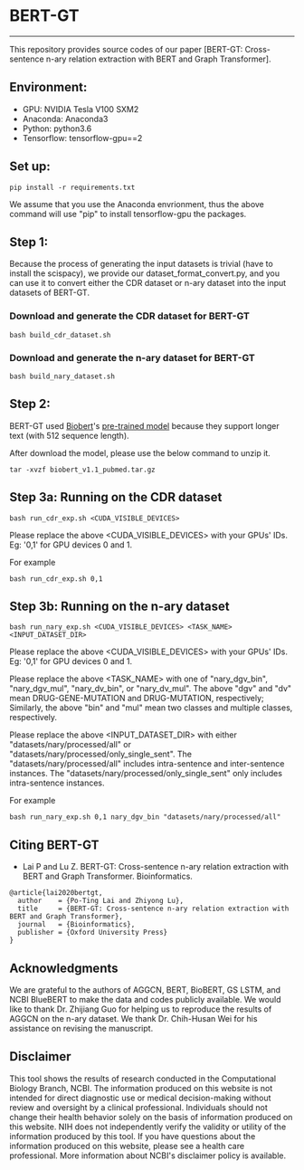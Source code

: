 # BERT-GT

-----

This repository provides source codes of our paper [BERT-GT: Cross-sentence n-ary relation extraction with BERT and Graph Transformer].

## Environment:

* GPU: NVIDIA Tesla V100 SXM2
* Anaconda: Anaconda3
* Python: python3.6
* Tensorflow: tensorflow-gpu==2

## Set up:

```
pip install -r requirements.txt
```

We assume that you use the Anaconda envrionment, thus the above command will use "pip" to install tensorflow-gpu the packages.

## Step 1:

Because the process of generating the input datasets is trivial (have to install the scispacy), we provide our dataset_format_convert.py, and you can use it to convert either the CDR dataset or n-ary dataset into the input datasets of BERT-GT.

### Download and generate the CDR dataset for BERT-GT
```
bash build_cdr_dataset.sh
```

### Download and generate the n-ary dataset for BERT-GT
```
bash build_nary_dataset.sh
```

## Step 2:

BERT-GT used [Biobert](https://github.com/dmis-lab/biobert)'s [pre-trained model](https://drive.google.com/file/d/1R84voFKHfWV9xjzeLzWBbmY1uOMYpnyD/view?usp=sharing) because they support longer text (with 512 sequence length).

After download the model, please use the below command to unzip it.

```
tar -xvzf biobert_v1.1_pubmed.tar.gz
```

## Step 3a: Running on the CDR dataset

```
bash run_cdr_exp.sh <CUDA_VISIBLE_DEVICES>
```

Please replace the above <CUDA_VISIBLE_DEVICES> with your GPUs' IDs. Eg: '0,1' for GPU devices 0 and 1.

For example

```
bash run_cdr_exp.sh 0,1
```

## Step 3b: Running on the n-ary dataset

```
bash run_nary_exp.sh <CUDA_VISIBLE_DEVICES> <TASK_NAME> <INPUT_DATASET_DIR>
```

Please replace the above <CUDA_VISIBLE_DEVICES> with your GPUs' IDs. Eg: '0,1' for GPU devices 0 and 1.

Please replace the above <TASK_NAME> with one of "nary_dgv_bin", "nary_dgv_mul", "nary_dv_bin", or "nary_dv_mul".
The above "dgv" and "dv" mean DRUG-GENE-MUTATION and DRUG-MUTATION, respectively;
Similarly, the above "bin" and "mul" mean two classes and multiple classes, respectively.

Please replace the above <INPUT_DATASET_DIR> with either "datasets/nary/processed/all" or "datasets/nary/processed/only_single_sent".
The "datasets/nary/processed/all" includes intra-sentence and inter-sentence instances.
The "datasets/nary/processed/only_single_sent" only includes intra-sentence instances.

For example

```
bash run_nary_exp.sh 0,1 nary_dgv_bin "datasets/nary/processed/all"
```

## Citing BERT-GT

* Lai P and Lu Z. BERT-GT: Cross-sentence n-ary relation extraction with BERT and Graph Transformer.
Bioinformatics.

```
@article{lai2020bertgt,
  author    = {Po-Ting Lai and Zhiyong Lu},
  title     = {BERT-GT: Cross-sentence n-ary relation extraction with BERT and Graph Transformer},
  journal   = {Bioinformatics},
  publisher = {Oxford University Press}
}
```

## Acknowledgments

We are grateful to the authors of AGGCN, BERT, BioBERT, GS LSTM, and NCBI BlueBERT to make the data and codes publicly available. We would like to thank Dr. Zhijiang Guo for helping us to reproduce the results of AGGCN on the n-ary dataset. We thank Dr. Chih-Husan Wei for his assistance on revising the manuscript. 

## Disclaimer

This tool shows the results of research conducted in the Computational Biology Branch, NCBI. The information produced
on this website is not intended for direct diagnostic use or medical decision-making without review and oversight
by a clinical professional. Individuals should not change their health behavior solely on the basis of information
produced on this website. NIH does not independently verify the validity or utility of the information produced
by this tool. If you have questions about the information produced on this website, please see a health care
professional. More information about NCBI's disclaimer policy is available.
